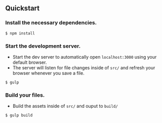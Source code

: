 <!-- README -->

## Quickstart

### Install the necessary dependencies.

```
$ npm install
```

### Start the development server.
- Start the dev server to automatically open `localhost:3000` using your default browser. 
- The server will listen for file changes inside of `src/` and refresh your browser whenever you save a file.
```
$ gulp
```

### Build your files.
-  Build the assets inside of `src/` and ouput to `build/`

``` javascript
$ gulp build
```

